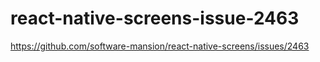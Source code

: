 # react-native-screens-issue-2463
https://github.com/software-mansion/react-native-screens/issues/2463
